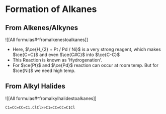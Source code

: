 # Formation of Alkanes
## From Alkenes/Alkynes
![[All formulas#^fromalkenestoalkanes]]
- Here, $\ce{H_{2} + Pt / Pd / Ni}$ is a very strong reagent, which makes
  $\ce{C=C}$ and even $\ce{C#C}$ into $\ce{C-C}$
- This Reaction is known as 'Hydrogenation'.
- For $\ce{Pt}$ and $\ce{Pd}$ reaction can occur at room temp. But for $\ce{Ni}$ we need high temp.

## From Alkyl Halides
![[All formulas#^fromalkylhalidestoalkanes]]

```smiles
C1=CC=CC=C1.ClCl>>C1=CC=CC=C1Cl
```
